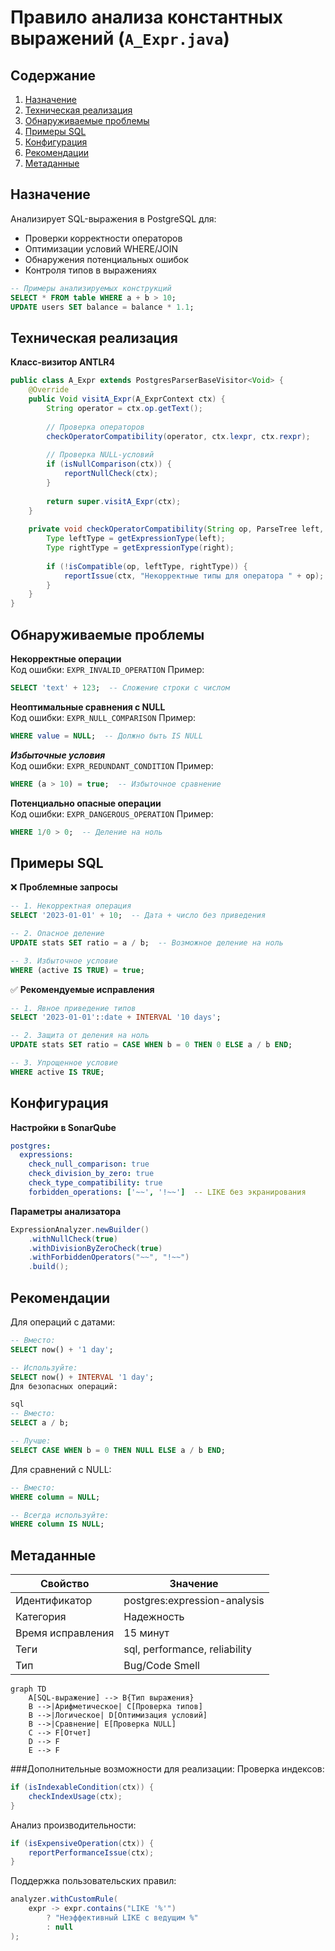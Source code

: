 # Правило анализа константных выражений (`A_Expr.java`)

## Содержание
1. [Назначение](#назначение_A_Expr)
2. [Техническая реализация](#техническая-реализация_A_Expr)
3. [Обнаруживаемые проблемы](#обнаруживаемые-проблемы_A_Expr)
4. [Примеры SQL](#примеры-sql_A_Expr)
5. [Конфигурация](#конфигурация_A_Expr)
6. [Рекомендации](#рекомендации_A_Expr)
7. [Метаданные](#метаданные_A_Expr)
## Назначение <a name="назначение_A_Expr"></a>
Анализирует SQL-выражения в PostgreSQL для:

- Проверки корректности операторов
- Оптимизации условий WHERE/JOIN
- Обнаружения потенциальных ошибок
- Контроля типов в выражениях

```sql
-- Примеры анализируемых конструкций
SELECT * FROM table WHERE a + b > 10;
UPDATE users SET balance = balance * 1.1;
```
## Техническая реализация <a name="техническая-реализация_A_Expr"></a>
**Класс-визитор ANTLR4**

```java
public class A_Expr extends PostgresParserBaseVisitor<Void> {
    @Override
    public Void visitA_Expr(A_ExprContext ctx) {
        String operator = ctx.op.getText();
        
        // Проверка операторов
        checkOperatorCompatibility(operator, ctx.lexpr, ctx.rexpr);
        
        // Проверка NULL-условий
        if (isNullComparison(ctx)) {
            reportNullCheck(ctx);
        }
        
        return super.visitA_Expr(ctx);
    }
    
    private void checkOperatorCompatibility(String op, ParseTree left, ParseTree right) {
        Type leftType = getExpressionType(left);
        Type rightType = getExpressionType(right);
        
        if (!isCompatible(op, leftType, rightType)) {
            reportIssue(ctx, "Некорректные типы для оператора " + op);
        }
    }
}
```
## Обнаруживаемые проблемы <a name="обнаруживаемые-проблемы_A_Expr"></a>
**Некорректные операции**  
Код ошибки: `EXPR_INVALID_OPERATION`
Пример:
```sql
SELECT 'text' + 123;  -- Сложение строки с числом
```
**Неоптимальные сравнения с NULL**  
Код ошибки: `EXPR_NULL_COMPARISON`
Пример:
```sql
WHERE value = NULL;  -- Должно быть IS NULL
```
***Избыточные условия***  
Код ошибки: `EXPR_REDUNDANT_CONDITION`
Пример:
```sql
WHERE (a > 10) = true;  -- Избыточное сравнение
```
**Потенциально опасные операции**  
Код ошибки: `EXPR_DANGEROUS_OPERATION`
Пример:
```sql
WHERE 1/0 > 0;  -- Деление на ноль
```
## Примеры SQL <a name="примеры-sql_A_Expr"></a>
❌ **Проблемные запросы**
```sql
-- 1. Некорректная операция
SELECT '2023-01-01' + 10;  -- Дата + число без приведения

-- 2. Опасное деление
UPDATE stats SET ratio = a / b;  -- Возможное деление на ноль

-- 3. Избыточное условие
WHERE (active IS TRUE) = true;
```
✅ **Рекомендуемые исправления**
```sql
-- 1. Явное приведение типов
SELECT '2023-01-01'::date + INTERVAL '10 days';

-- 2. Защита от деления на ноль
UPDATE stats SET ratio = CASE WHEN b = 0 THEN 0 ELSE a / b END;

-- 3. Упрощенное условие
WHERE active IS TRUE;
```
## Конфигурация <a name="конфигурация_A_Expr"></a>
**Настройки в SonarQube**
```yaml
postgres:
  expressions:
    check_null_comparison: true
    check_division_by_zero: true
    check_type_compatibility: true
    forbidden_operations: ['~~', '!~~']  -- LIKE без экранирования
```  
**Параметры анализатора**
```java
ExpressionAnalyzer.newBuilder()
    .withNullCheck(true)
    .withDivisionByZeroCheck(true)
    .withForbiddenOperators("~~", "!~~")
    .build();
 ```
## Рекомендации <a name="рекомендации_A_Expr"></a>
Для операций с датами:

```sql
-- Вместо:
SELECT now() + '1 day';

-- Используйте:
SELECT now() + INTERVAL '1 day';
Для безопасных операций:

sql
-- Вместо:
SELECT a / b;

-- Лучше:
SELECT CASE WHEN b = 0 THEN NULL ELSE a / b END;
```
Для сравнений с NULL:
```sql
-- Вместо:
WHERE column = NULL;

-- Всегда используйте:
WHERE column IS NULL;
```
## Метаданные <a name="метаданные_A_Expr"></a>
|Свойство|Значение
|-|-
|Идентификатор|postgres:expression-analysis
|Категория|Надежность
|Время исправления|15 минут
|Теги|sql, performance, reliability
|Тип|Bug/Code Smell
```mermaid
graph TD
    A[SQL-выражение] --> B{Тип выражения}
    B -->|Арифметическое| C[Проверка типов]
    B -->|Логическое| D[Оптимизация условий]
    B -->|Сравнение| E[Проверка NULL]
    C --> F[Отчет]
    D --> F
    E --> F
```
###Дополнительные возможности для реализации:
Проверка индексов:

```java
if (isIndexableCondition(ctx)) {
    checkIndexUsage(ctx);
}
```
Анализ производительности:

```java
if (isExpensiveOperation(ctx)) {
    reportPerformanceIssue(ctx);
}
```
Поддержка пользовательских правил:
```java
analyzer.withCustomRule(
    expr -> expr.contains("LIKE '%'") 
        ? "Неэффективный LIKE с ведущим %" 
        : null
);
```